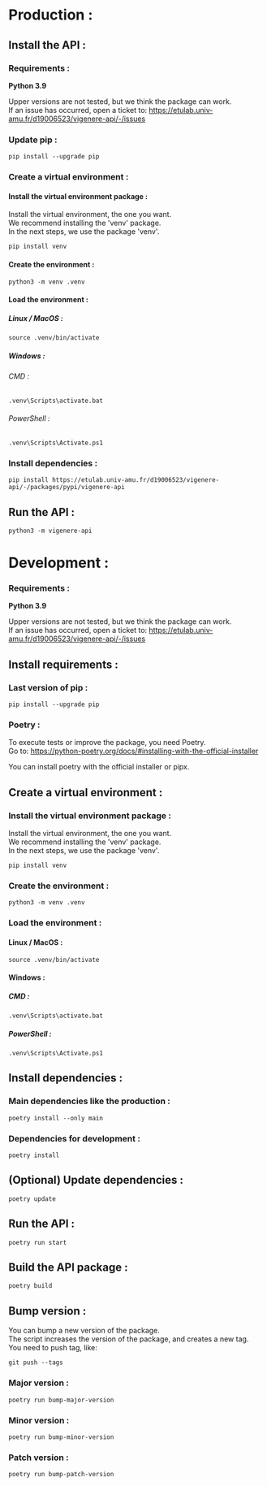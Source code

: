 # Production :

## Install the API :

### Requirements :

<b> Python 3.9 </b>

Upper versions are not tested, but we think the package can work.<br>
If an issue has occurred, open a ticket to: https://etulab.univ-amu.fr/d19006523/vigenere-api/-/issues

### Update pip :

```shell
pip install --upgrade pip
```

### Create a virtual environment :

#### Install the virtual environment package :

Install the virtual environment, the one you want.<br>
We recommend installing the 'venv' package.<br>
In the next steps, we use the package 'venv'.

```shell
pip install venv
```

#### Create the environment :

```shell
python3 -m venv .venv
```

#### Load the environment :

##### Linux / MacOS :

```shell
source .venv/bin/activate
```

##### Windows :

###### CMD :

```shell
.venv\Scripts\activate.bat
```

###### PowerShell :

```shell
.venv\Scripts\Activate.ps1
```

### Install dependencies :

```shell
pip install https://etulab.univ-amu.fr/d19006523/vigenere-api/-/packages/pypi/vigenere-api
```

## Run the API :

```shell
python3 -m vigenere-api
```

# Development :

### Requirements :

<b> Python 3.9 </b>

Upper versions are not tested, but we think the package can work.<br>
If an issue has occurred, open a ticket to: https://etulab.univ-amu.fr/d19006523/vigenere-api/-/issues

## Install requirements :

### Last version of pip :

```shell
pip install --upgrade pip
```

### Poetry :

To execute tests or improve the package, you need Poetry.<br>
Go to: https://python-poetry.org/docs/#installing-with-the-official-installer

You can install poetry with the official installer or pipx.

## Create a virtual environment :

### Install the virtual environment package :

Install the virtual environment, the one you want.<br>
We recommend installing the 'venv' package.<br>
In the next steps, we use the package 'venv'.

```shell
pip install venv
```

### Create the environment :

```shell
python3 -m venv .venv
```

### Load the environment :

#### Linux / MacOS :

```shell
source .venv/bin/activate
```

#### Windows :

##### CMD :

```shell
.venv\Scripts\activate.bat
```

##### PowerShell :

```shell
.venv\Scripts\Activate.ps1
```

## Install dependencies :

### Main dependencies like the production :

```shell
poetry install --only main
```

### Dependencies for development :

```shell
poetry install
```

## (Optional) Update dependencies :

```shell
poetry update
```

## Run the API :

```shell
poetry run start
```

## Build the API package :

```shell
poetry build
```

## Bump version :

You can bump a new version of the package.<br>
The script increases the version of the package, and creates a new tag.<br>
You need to push tag, like:

```shell
git push --tags
```

### Major version :

```shell
poetry run bump-major-version
```

### Minor version :

```shell
poetry run bump-minor-version
```

### Patch version :

```shell
poetry run bump-patch-version
```


